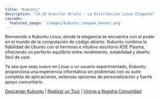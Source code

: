 ```yaml
---
title: "Kubuntu"
description: "24.10 Oracular Oriole - La Distribución Linux Elegante"
cascade:
  featured_image: '/images/Kubuntu_canopee_banner.png'
---
```

Bienvenido a Kubuntu Linux, donde la elegancia se encuentra con el poder en el mundo de la computación de código abierto. Kubuntu combina la fiabilidad de Ubuntu con el hermoso e intuitivo escritorio KDE Plasma, ofreciendo un perfecto equilibrio entre rendimiento, estabilidad y diseño fácil de usar.

Ya sea que seas nuevo en Linux o un usuario experimentado, Kubuntu proporciona una experiencia informática sin problemas con su suite completa de aplicaciones, extensas opciones de personalización y fuerte apoyo comunitario.

[Descargar Kubuntu](/download) | [Realizar un Tour](/discover) | [Unirse a Nuestra Comunidad](/community)